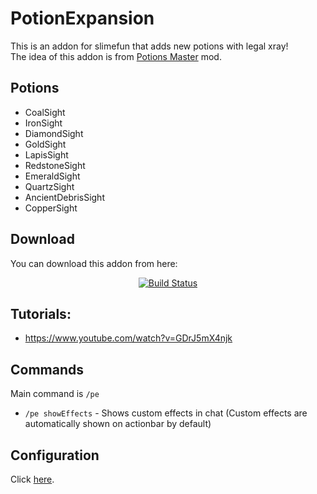 # PotionExpansion
This is an addon for slimefun that adds new potions with legal xray!<br>
The idea of this addon is from [Potions Master](https://www.curseforge.com/minecraft/mc-mods/potionsmaster) mod.

## Potions
- CoalSight
- IronSight
- DiamondSight
- GoldSight
- LapisSight
- RedstoneSight
- EmeraldSight
- QuartzSight
- AncientDebrisSight
- CopperSight

## Download
You can download this addon from here:<br>

<p align="center">
  <a href="https://thebusybiscuit.github.io/builds/EpicPlayerA10/PotionExpansion/master"><img src="https://thebusybiscuit.github.io/builds/EpicPlayerA10/PotionExpansion/master/badge.svg" alt="Build Status"/></a>
</p>

## Tutorials:
- https://www.youtube.com/watch?v=GDrJ5mX4njk

## Commands
Main command is `/pe`
- `/pe showEffects` - Shows custom effects in chat (Custom effects are automatically shown on actionbar by default)

## Configuration
Click [here](https://github.com/EpicPlayerA10/PotionExpansion/wiki).
